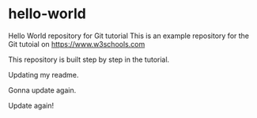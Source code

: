 # hello-world
Hello World repository for Git tutorial
This is an example repository for the Git tutoial on https://www.w3schools.com

This repository is built step by step in the tutorial.

Updating my readme.

Gonna update again. 

Update again!
